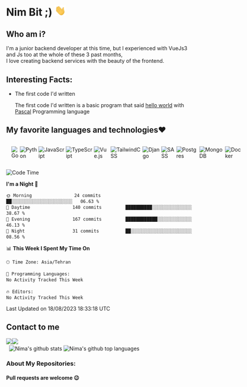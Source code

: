 # Nim Bit ;)  <img width="30px" src="https://github.com/SatYu26/SatYu26/raw/master/Assets/Hi.gif" />
 <h2>Who am i?</h2>
 <p>I'm a junior backend developer at this time, but I experienced with VueJs3 and Js too at the whole of these 3 past months,<br>
    I love creating backend services with the beauty of the frontend.</p>
<h2>Interesting Facts:</h2>
<ul>
<li>The first code I'd written<br>
 <p>The first code I'd written is a basic program that said <a href="https://en.wikipedia.org/wiki/%22Hello,_World!%22_program">hello world</a> with <a href="https://en.wikipedia.org/wiki/Pascal_(programming_language)">Pascal</a> Programming language</p>
 </li>
 </ul>
<h2> My favorite languages and technologies❤</h2>
<div style="display:flex;padding:1em">

<img class="margin-left:20px;" alt="Go" src="https://img.shields.io/badge/go-%2300ADD8.svg?&style=for-the-badge&logo=go&logoColor=white"/>
&nbsp;
<img alt="Python" src="https://img.shields.io/badge/python%20-%2314354C.svg?&style=for-the-badge&logo=python&logoColor=white"/>
&nbsp;
<img alt="JavaScript" src="https://img.shields.io/badge/javascript%20-%23323330.svg?&style=for-the-badge&logo=javascript&logoColor=%23F7DF1E"/>
&nbsp;
<img alt="TypeScript" src="https://img.shields.io/badge/typescript%20-%23007ACC.svg?&style=for-the-badge&logo=typescript&logoColor=white"/>
&nbsp;
<img alt="Vue.js" src="https://img.shields.io/badge/vuejs%20-%2335495e.svg?&style=for-the-badge&logo=vue.js&logoColor=%234FC08D"/>
&nbsp;
<img alt="TailwindCSS" src="https://img.shields.io/badge/tailwindcss%20-%2338B2AC.svg?&style=for-the-badge&logo=tailwind-css&logoColor=white"/>
&nbsp;
<img alt="Django" src="https://img.shields.io/badge/django%20-%23092E20.svg?&style=for-the-badge&logo=django&logoColor=white"/>
&nbsp;
<img alt="SASS" src="https://img.shields.io/badge/SASS%20-hotpink.svg?&style=for-the-badge&logo=SASS&logoColor=white"/>
&nbsp;
<img alt="Postgres" src ="https://img.shields.io/badge/postgres-%23316192.svg?&style=for-the-badge&logo=postgresql&logoColor=white"/>
&nbsp;
<img alt="MongoDB" src ="https://img.shields.io/badge/MongoDB-%234ea94b.svg?&style=for-the-badge&logo=mongodb&logoColor=white"/>
&nbsp;
<img alt="Docker" src="https://img.shields.io/badge/docker%20-%230db7ed.svg?&style=for-the-badge&logo=docker&logoColor=white"/>
</div>


<!--START_SECTION:waka-->
![Code Time](http://img.shields.io/badge/Code%20Time-241%20hrs%2052%20mins-blue)

**I'm a Night 🦉** 

```text
🌞 Morning                24 commits          ██░░░░░░░░░░░░░░░░░░░░░░░   06.63 % 
🌆 Daytime                140 commits         ██████████░░░░░░░░░░░░░░░   38.67 % 
🌃 Evening                167 commits         ████████████░░░░░░░░░░░░░   46.13 % 
🌙 Night                  31 commits          ██░░░░░░░░░░░░░░░░░░░░░░░   08.56 % 
```


📊 **This Week I Spent My Time On** 

```text
🕑︎ Time Zone: Asia/Tehran

💬 Programming Languages: 
No Activity Tracked This Week

🔥 Editors: 
No Activity Tracked This Week
```


 Last Updated on 18/08/2023 18:33:18 UTC
<!--END_SECTION:waka-->
<h2>Contact to me</h2>
<div style="display:flex">
<a href="mailto:aramnima50@gmail.com"><img src="https://img.shields.io/badge/ARAMNIMA50@GMAIL.COM-D14836?style=for-the-badge&logo=gmail&logoColor=white"></a>
 <a href="https://www.linkedin.com/in/nima-aram-6579a2218/"><img src="https://img.shields.io/badge/LinkedIn-0077B5?style=for-the-badge&logo=linkedin&logoColor=white" /></a> 
</div>
 &nbsp
<img height="180em" src="https://github-readme-stats.vercel.app/api?username=NimaAram1&show_icons=true&theme=tokyonight&count_private=true" alt="Nima's github stats" />
 <img height="180em" src="https://github-readme-stats.vercel.app/api/top-langs/?username=NimaAram1&theme=tokyonight&layout=compact" alt="Nima's github top languages" />
<h3>About My Repositories:</h3>
<h4> Pull requests are welcome 😉</h4>
